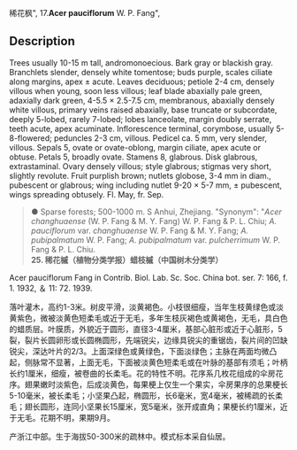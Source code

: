 稀花枫",
17.**Acer pauciflorum** W. P. Fang",

## Description
Trees usually 10-15 m tall, andromonoecious. Bark gray or blackish gray. Branchlets slender, densely white tomentose; buds purple, scales ciliate along margins, apex ± acute. Leaves deciduous; petiole 2-4 cm, densely villous when young, soon less villous; leaf blade abaxially pale green, adaxially dark green, 4-5.5 × 2.5-7.5 cm, membranous, abaxially densely white villous, primary veins raised abaxially, base truncate or subcordate, deeply 5-lobed, rarely 7-lobed; lobes lanceolate, margin doubly serrate, teeth acute, apex acuminate. Inflorescence terminal, corymbose, usually 5-8-flowered; peduncles 2-3 cm, villous. Pedicel ca. 5 mm, very slender, villous. Sepals 5, ovate or ovate-oblong, margin ciliate, apex acute or obtuse. Petals 5, broadly ovate. Stamens 8, glabrous. Disk glabrous, extrastaminal. Ovary densely villous; style glabrous; stigmas very short, slightly revolute. Fruit purplish brown; nutlets globose, 3-4 mm in diam., pubescent or glabrous; wing including nutlet 9-20 × 5-7 mm, ± pubescent, wings spreading obtusely. Fl. May, fr. Sep.

> ● Sparse forests; 500-1000 m. S Anhui, Zhejiang.
  "Synonym": "*Acer changhuaense* (W. P. Fang &amp; M. Y. Fang) W. P. Fang &amp; P. L. Chiu; *A. pauciflorum* var. *changhuaense* W. P. Fang &amp; M. Y. Fang; *A. pubipalmatum* W. P. Fang; *A. pubipalmatum* var. *pulcherrimum* W. P. Fang &amp; P. L. Chiu.
**25. 稀花槭（植物分类学报）蜡枝槭（中国树木分类学）**

Acer pauciflorum Fang in Contrib. Biol. Lab. Sc. Soc. China bot. ser. 7: 166, f. 1. 1932, ＆ 11: 72. 1939.

落叶灌木，高约1-3米。树皮平滑，淡黄褐色。小枝很细瘦，当年生枝黄绿色或淡黄紫色，微被淡黄色短柔毛或近于无毛，多年生枝灰褐色或黄褐色，无毛，具白色的蜡质层。叶膜质，外貌近于圆形，直径3-4厘米，基部心脏形或近于心脏形，5裂，裂片长圆卵形或长圆椭圆形，先端锐尖，边缘具锐尖的重锯齿，裂片间的凹缺锐尖，深达叶片的2/3。上面深绿色或黄绿色，下面淡绿色；主脉在两面均微凸起，侧脉常不显著，上面无毛，下面被淡黄色短柔毛或在叶脉的基部有须毛；叶柄长约1厘米，细瘦，被卷曲的长柔毛。花的特性不明。花序系几枚花组成的伞房花序。翅果嫩时淡紫色，后成淡黄色，每果梗上仅生一个果实，伞房果序的总果梗长5-10毫米，被长柔毛；小坚果凸起，椭圆形，长6毫米，宽4毫米，被稀疏的长柔毛；翅长圆形，连同小坚果长15厘米，宽5毫米，张开成直角；果梗长约1厘米，近于无毛。花期不明，果期9月。

产浙江中部。生于海拔50-300米的疏林中。模式标本采自仙居。
